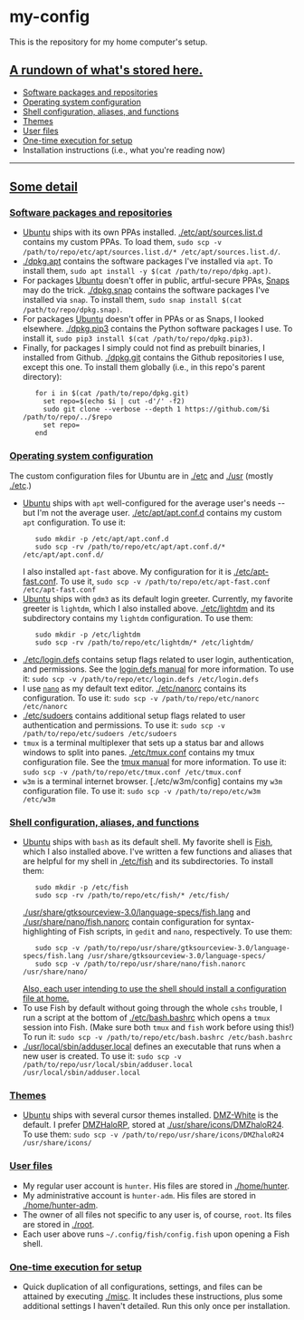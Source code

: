 # my-config
This is the repository for my home computer's setup.
## [A rundown of what's stored here.](#rundown)
- [Software packages and repositories](#software)
- [Operating system configuration](#config)
- [Shell configuration, aliases, and functions](#shell)
- [Themes](#shell)
- [User files](#user)
- [One-time execution for setup](#once)
- Installation instructions (i.e., what you're reading now)
-----------------------
## [Some detail](#detail)
### [Software packages and repositories](#software)
- [Ubuntu](https://ubuntu.com) ships with its own PPAs installed.
    [./etc/apt/sources.list.d](etc/apt/sources.list.d) contains my custom PPAs.
    To load them, `sudo scp -v /path/to/repo/etc/apt/sources.list.d/* /etc/apt/sources.list.d/`.
- [./dpkg.apt](dpkg.apt) contains the software packages I've installed via `apt`.
    To install them, `sudo apt install -y $(cat /path/to/repo/dpkg.apt)`.
- For packages [Ubuntu](https://ubuntu.com) doesn't offer in public, artful-secure PPAs, [Snaps](https://snapcraft.io) may do the trick.
    [./dpkg.snap](dpkg.snap) contains the software packages I've installed via `snap`.
    To install them, `sudo snap install $(cat /path/to/repo/dpkg.snap)`.
- For packages [Ubuntu](https://ubuntu.com) doesn't offer in PPAs or as Snaps, I looked elsewhere.
    [./dpkg.pip3](dpkg.pip3) contains the Python software packages I use.
    To install it, `sudo pip3 install $(cat /path/to/repo/dpkg.pip3)`.
- Finally, for packages I simply could not find as prebuilt binaries, I installed from Github.
    [./dpkg.git](dpkg.git) contains the Github repositories I use, except this one.
    To install them globally (i.e., in this repo's parent directory):
    ```
       for i in $(cat /path/to/repo/dpkg.git)
         set repo=$(echo $i | cut -d'/' -f2)
         sudo git clone --verbose --depth 1 https://github.com/$i /path/to/repo/../$repo
         set repo=
       end
    ```
### [Operating system configuration](#config)
   The custom configuration files for Ubuntu are in [./etc](etc) and [./usr](usr) (mostly [./etc](etc).)
- [Ubuntu](https://ubuntu.com) ships with `apt` well-configured for the average user's needs -- but I'm not the average user.
    [./etc/apt/apt.conf.d](etc/apt/apt.conf.d) contains my custom `apt` configuration. To use it:
    ```
       sudo mkdir -p /etc/apt/apt.conf.d
       sudo scp -rv /path/to/repo/etc/apt/apt.conf.d/* /etc/apt/apt.conf.d/
    ```
    I also installed `apt-fast` above. My configuration for it is [./etc/apt-fast.conf](etc/apt-fast.conf).
    To use it, `sudo scp -v /path/to/repo/etc/apt-fast.conf /etc/apt-fast.conf`
- [Ubuntu](https://ubuntu.com) ships with `gdm3` as its default login greeter.
    Currently, my favorite greeter is `lightdm`, which I also installed above.
    [./etc/lightdm](etc/lightdm) and its subdirectory contains my `lightdm` configuration.
    To use them:
    ```
       sudo mkdir -p /etc/lightdm
       sudo scp -rv /path/to/repo/etc/lightdm/* /etc/lightdm/
    ```
- [./etc/login.defs](etc/login.defs) contains setup flags related to user login, authentication, and permissions.
    See the [login.defs manual](http://man7.org/linux/man-pages/man5/login.defs.5.html) for more information.
    To use it:  `sudo scp -v /path/to/repo/etc/login.defs /etc/login.defs`
- I use [`nano`](https://nano-editor.org) as my default text editor.
    [./etc/nanorc](etc/nanorc) contains its configuration.
    To use it:  `sudo scp -v /path/to/repo/etc/nanorc /etc/nanorc`
- [./etc/sudoers](etc/sudoers) contains additional setup flags related to user authentication and permissions.
    To use it:  `sudo scp -v /path/to/repo/etc/sudoers /etc/sudoers`
- `tmux` is a terminal multiplexer that sets up a status bar and allows windows to split into panes.
    [./etc/tmux.conf](etc/tmux.conf) contains my tmux configuration file.
    See the [tmux manual](https://man.openbsd.org/OpenBSD-current/man1/tmux.1) for more information.
    To use it:  `sudo scp -v /path/to/repo/etc/tmux.conf /etc/tmux.conf`
- `w3m` is a terminal internet browser.
    [./etc/w3m/config] contains my `w3m` configuration file.
    To use it:  `sudo scp -v /path/to/repo/etc/w3m /etc/w3m`
### [Shell configuration, aliases, and functions](#shell)
- [Ubuntu](https://ubuntu.com) ships with `bash` as its default shell.
    My favorite shell is [Fish](https://fishshell.com), which I also installed above.
    I've written a few functions and aliases that are helpful for my shell in [./etc/fish](etc/fish) and its subdirectories.
    To install them:
    ```
       sudo mkdir -p /etc/fish
       sudo scp -rv /path/to/repo/etc/fish/* /etc/fish/
    ```
    [./usr/share/gtksourceview-3.0/language-specs/fish.lang](usr/share/gtksourceview-3.0/language-specs/fish.lang) and [./usr/share/nano/fish.nanorc](usr/share/nano/fish.nanorc) contain configuration for syntax-highlighting of Fish scripts, in `gedit` and `nano`, respectively.
    To use them:
    ```
       sudo scp -v /path/to/repo/usr/share/gtksourceview-3.0/language-specs/fish.lang /usr/share/gtksourceview-3.0/language-specs/
       sudo scp -v /path/to/repo/usr/share/nano/fish.nanorc /usr/share/nano/
    ```
    [Also, each user intending to use the shell should install a configuration file at home.](#user)
- To use Fish by default without going through the whole `cshs` trouble, I run a script at the bottom of [./etc/bash.bashrc](etc/bash.bashrc) which opens a `tmux` session into Fish. (Make sure both `tmux` and `fish` work before using this!)
    To run it:  `sudo scp -v /path/to/repo/etc/bash.bashrc /etc/bash.bashrc`
- [./usr/local/sbin/adduser.local](usr/local/sbin/adduser.local) defines an executable that runs when a new user is created.
    To use it:  `sudo scp -v /path/to/repo/usr/local/sbin/adduser.local /usr/local/sbin/adduser.local`
### [Themes](#themes)
- [Ubuntu](https://ubuntu.com) ships with several cursor themes installed.
    [DMZ-White](https://gnome-look.org/content/show.php/?content=159847) is the default.
    I prefer [DMZHaloRP](https://gnome-look.org/p/999745), stored at [./usr/share/icons/DMZhaloR24](usr/share/icons/DMZhaloR24).
    To use them:  `sudo scp -v /path/to/repo/usr/share/icons/DMZhaloR24 /usr/share/icons/`
### [User files](#user)
- My regular user account is `hunter`. His files are stored in [./home/hunter](home/hunter).
- My administrative account is `hunter-adm`. His files are stored in [./home/hunter-adm](home/hunter-adm).
- The owner of all files not specific to any user is, of course, `root`. Its files are stored in [./root](root).
- Each user above runs `~/.config/fish/config.fish` upon opening a Fish shell.
### [One-time execution for setup](#once)
- Quick duplication of all configurations, settings, and files can be attained by executing [./misc](misc).
    It includes these instructions, plus some additional settings I haven't detailed.
    Run this only once per installation.
